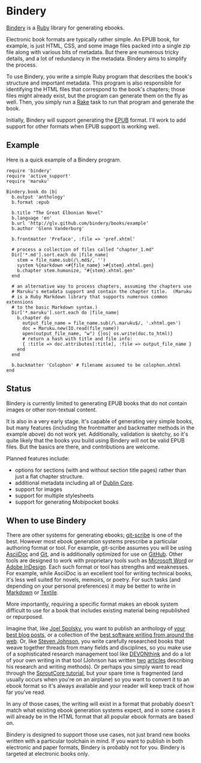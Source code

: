 # Bindery

[Bindery][] is a [Ruby][] library for generating ebooks.

Electronic book formats are typically rather simple.
An EPUB book, for example, is just HTML, CSS, and some image files packed into a single zip file along with various bits of metadata.
But there are numerous tricky details, and a lot of redundancy in the metadata.
Bindery aims to simplify the process.

To use Bindery, you write a simple Ruby program that describes the book's structure and important metadata.
This program is also responsible for identifying the HTML files that correspond to the book's chapters; those files might already exist, but the program can generate them on the fly as well.
Then, you simply run a [Rake][] task to run that program and generate the book.

Initially, Bindery will support generating the [EPUB][] format.
I'll work to add support for other formats when EPUB support is working well.

## Example

Here is a quick example of a Bindery program.

    require 'bindery'
    require 'active_support'
    require 'maruku'
    
    Bindery.book do |b|
      b.output 'anthology'
      b.format :epub
      
      b.title "The Great Elbonian Novel"
      b.language 'en'
      b.url 'http://glv.github.com/bindery/books/example'
      b.author 'Glenn Vanderburg'
      
      b.frontmatter 'Preface', :file => 'pref.xhtml'
      
      # process a collection of files called "chapter_1.md"
      Dir['*.md'].sort.each do |file_name|
        stem = file_name.sub(/\.md$/, '')
        system %{markdown <#{file_name} >#{stem}.xhtml.gen}
        b.chapter stem.humanize, "#{stem}.xhtml.gen"
      end
      
      # an alternative way to process chapters, assuming the chapters use
      # Maruku's metadata support and contain the chapter title.  (Maruku
      # is a Ruby Markdown library that supports numerous common extensions
      # to the basic Markdown syntax.)
      Dir['*.maruku'].sort.each do |file_name|
        b.chapter do
          output_file_name = file_name.sub(/\.maruku$/, '.xhtml.gen')
          doc = Maruku.new(IO.read(file_name))
          open(output_file_name, "w") {|os| os.write(doc.to_html)}
          # return a hash with title and file info:
          { :title => doc.attributes[:title], :file => output_file_name }
        end
      end
      
      b.backmatter 'Colophon' # filename assumed to be colophon.xhtml
    end
    
## Status

Bindery is currently limited to generating EPUB books that do not contain images or other non-textual content.

It is also in a very early stage.
It's capable of generating very simple books, but many features (including the frontmatter and backmatter methods in the example above) do not work yet.
Additionally, validation is sketchy, so it's quite likely that the books you build using Bindery will not be valid EPUB files.
But the basics are there, and contributions are welcome.

Planned features include:

* options for sections (with and without section title pages) rather than just a flat chapter structure.
* additional metadata including all of [Dublin Core][].
* support for images
* support for multiple stylesheets
* support for generating Mobipocket books

## When to use Bindery

There are other systems for generating ebooks; [git-scribe][] is one of the best.
However most ebook generation systems prescribe a particular authoring format or tool.
For example, git-scribe assumes you will be using [AsciiDoc][] and [Git][], and is additionally optimized for use on [GitHub][].
Other tools are designed to work with proprietary tools such as [Microsoft Word][] or [Adobe InDesign][].
Each such format or tool has strengths and weaknesses.
For example, while AsciiDoc is an excellent tool for writing technical books, it's less well suited for novels, memoirs, or poetry.
For such tasks (and depending on your personal preferences) it may be better to write in [Markdown][] or [Textile][].

More importantly, requiring a specific format makes an ebook system difficult to use for a book that includes existing material being republished or repurposed.

Imagine that, like [Joel Spolsky][], you want to publish an anthology of [your best blog posts][joel on software], or a collection of the [best software writing from around the web][best software writing].
Or, like [Steven Johnson][], you write carefully researched books that weave together threads from many fields and disciplines, so you make use of a sophisticated research management tool like [DEVONthink][] and do a lot of your own writing in that tool (Johnson has written [two][johnson dt1] [articles][johnson dt2] describing his research and writing methods).
Or perhaps you simply want to read through the [SproutCore tutorial][], but your spare time is fragmented (and usually occurs when you're on an airplane) so you want to convert it to an ebook format so it's always available and your reader will keep track of how far you've read.

In any of those cases, the writing will exist in a format that probably doesn't match what existing ebook generation systems expect, and in some cases it will already be in the HTML format that all popular ebook formats are based on.

Bindery is designed to support those use cases, not just brand new books written with a particular toolchain in mind.
If you want to publish in both electronic and paper formats, Bindery is probably not for you.
Bindery is targeted at electronic books only.

[adobe indesign]: http://www.adobe.com/products/indesign.html
[asciidoc]: http://www.methods.co.nz/asciidoc/
[best software writing]: http://www.apress.com/9781590595008
[Bindery]: http://github.com/glv/bindery
[devonthink]: http://www.devon-technologies.com/products/devonthink/index.html
[dublin core]: http://dublincore.org/sm
[epub]: http://idpf.org/epub
[git]: http://git-scm.com/
[github]: http://github.com/
[git-scribe]: http://github.com/schacon/git-scribe
[joel on software]: http://www.apress.com/9781590593899
[joel spolsky]: http://www.joelonsoftware.com/AboutMe.html
[johnson dt1]: http://www.nytimes.com/2005/01/30/books/review/30JOHNSON.html?_r=1&oref=login
[johnson dt2]: http://boingboing.net/2009/01/27/diy-how-to-write-a-b.html
[markdown]: http://daringfireball.net/projects/markdown/
[microsoft word]: http://office.microsoft.com/word/
[rake]: http://rake.rubyforge.org/
[ruby]: http://ruby-lang.org/
[sproutcore tutorial]: http://wiki.sproutcore.com/w/page/12413071/Todos%C2%A0Intro
[steven johnson]: http://www.stevenberlinjohnson.com/
[textile]: http://www.textism.com/tools/textile/

